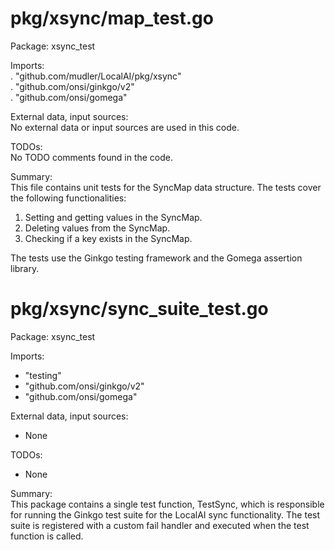 # pkg/xsync/map_test.go  
Package: xsync_test  
  
Imports:  
. "github.com/mudler/LocalAI/pkg/xsync"  
. "github.com/onsi/ginkgo/v2"  
. "github.com/onsi/gomega"  
  
External data, input sources:  
No external data or input sources are used in this code.  
  
TODOs:  
No TODO comments found in the code.  
  
Summary:  
This file contains unit tests for the SyncMap data structure. The tests cover the following functionalities:  
1. Setting and getting values in the SyncMap.  
2. Deleting values from the SyncMap.  
3. Checking if a key exists in the SyncMap.  
  
The tests use the Ginkgo testing framework and the Gomega assertion library.  
  
  
  
# pkg/xsync/sync_suite_test.go  
Package: xsync_test  
  
Imports:  
- "testing"  
- "github.com/onsi/ginkgo/v2"  
- "github.com/onsi/gomega"  
  
External data, input sources:  
- None  
  
TODOs:  
- None  
  
Summary:  
This package contains a single test function, TestSync, which is responsible for running the Ginkgo test suite for the LocalAI sync functionality. The test suite is registered with a custom fail handler and executed when the test function is called.  
  
  
  
